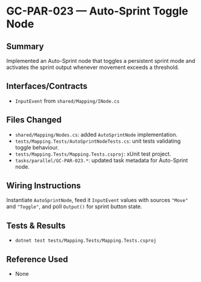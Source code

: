 # GC-PAR-023 — Auto-Sprint Toggle Node

## Summary
Implemented an Auto-Sprint node that toggles a persistent sprint mode and
activates the sprint output whenever movement exceeds a threshold.

## Interfaces/Contracts
- `InputEvent` from `shared/Mapping/INode.cs`

## Files Changed
- `shared/Mapping/Nodes.cs`: added `AutoSprintNode` implementation.
 - `tests/Mapping.Tests/AutoSprintNodeTests.cs`: unit tests validating toggle behaviour.
 - `tests/Mapping.Tests/Mapping.Tests.csproj`: xUnit test project.
- `tasks/parallel/GC-PAR-023.*`: updated task metadata for Auto-Sprint node.

## Wiring Instructions
Instantiate `AutoSprintNode`, feed it `InputEvent` values with sources
`"Move"` and `"Toggle"`, and poll `Output()` for sprint button state.

## Tests & Results
 - `dotnet test tests/Mapping.Tests/Mapping.Tests.csproj`

## Reference Used
- None
